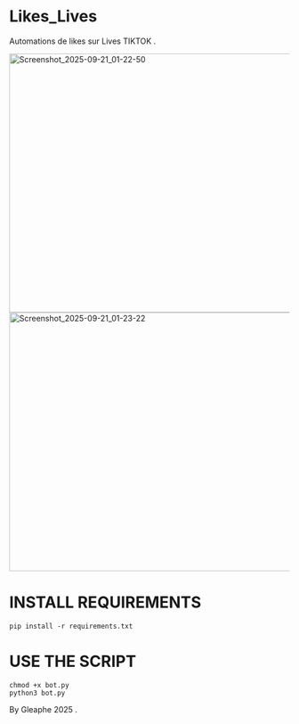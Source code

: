 # Likes_Lives
Automations de likes sur Lives TIKTOK .

<img width="662" height="465" alt="Screenshot_2025-09-21_01-22-50" src="https://github.com/user-attachments/assets/aa39cadd-4b3f-4fc6-8f46-79da3179a44a" />

<img width="662" height="465" alt="Screenshot_2025-09-21_01-23-22" src="https://github.com/user-attachments/assets/6175c58c-fc85-4a6f-a70e-74a5e9357aa4" />


# INSTALL REQUIREMENTS 

    pip install -r requirements.txt

# USE THE SCRIPT 

    chmod +x bot.py
    python3 bot.py


By Gleaphe 2025 . 
